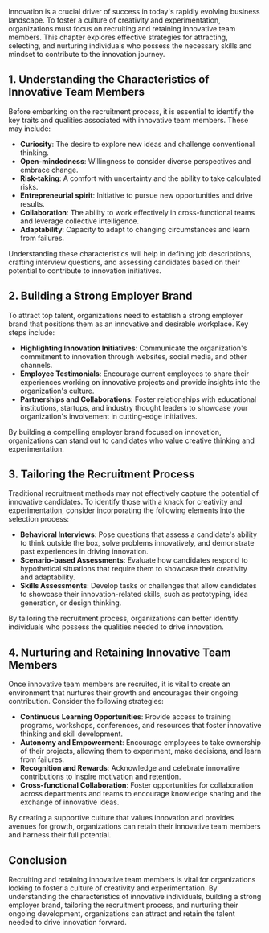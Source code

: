
Innovation is a crucial driver of success in today's rapidly evolving business landscape. To foster a culture of creativity and experimentation, organizations must focus on recruiting and retaining innovative team members. This chapter explores effective strategies for attracting, selecting, and nurturing individuals who possess the necessary skills and mindset to contribute to the innovation journey.

1\. Understanding the Characteristics of Innovative Team Members
---------------------------------------------------------------

Before embarking on the recruitment process, it is essential to identify the key traits and qualities associated with innovative team members. These may include:

* **Curiosity**: The desire to explore new ideas and challenge conventional thinking.
* **Open-mindedness**: Willingness to consider diverse perspectives and embrace change.
* **Risk-taking**: A comfort with uncertainty and the ability to take calculated risks.
* **Entrepreneurial spirit**: Initiative to pursue new opportunities and drive results.
* **Collaboration**: The ability to work effectively in cross-functional teams and leverage collective intelligence.
* **Adaptability**: Capacity to adapt to changing circumstances and learn from failures.

Understanding these characteristics will help in defining job descriptions, crafting interview questions, and assessing candidates based on their potential to contribute to innovation initiatives.

2\. Building a Strong Employer Brand
-----------------------------------

To attract top talent, organizations need to establish a strong employer brand that positions them as an innovative and desirable workplace. Key steps include:

* **Highlighting Innovation Initiatives**: Communicate the organization's commitment to innovation through websites, social media, and other channels.
* **Employee Testimonials**: Encourage current employees to share their experiences working on innovative projects and provide insights into the organization's culture.
* **Partnerships and Collaborations**: Foster relationships with educational institutions, startups, and industry thought leaders to showcase your organization's involvement in cutting-edge initiatives.

By building a compelling employer brand focused on innovation, organizations can stand out to candidates who value creative thinking and experimentation.

3\. Tailoring the Recruitment Process
------------------------------------

Traditional recruitment methods may not effectively capture the potential of innovative candidates. To identify those with a knack for creativity and experimentation, consider incorporating the following elements into the selection process:

* **Behavioral Interviews**: Pose questions that assess a candidate's ability to think outside the box, solve problems innovatively, and demonstrate past experiences in driving innovation.
* **Scenario-based Assessments**: Evaluate how candidates respond to hypothetical situations that require them to showcase their creativity and adaptability.
* **Skills Assessments**: Develop tasks or challenges that allow candidates to showcase their innovation-related skills, such as prototyping, idea generation, or design thinking.

By tailoring the recruitment process, organizations can better identify individuals who possess the qualities needed to drive innovation.

4\. Nurturing and Retaining Innovative Team Members
--------------------------------------------------

Once innovative team members are recruited, it is vital to create an environment that nurtures their growth and encourages their ongoing contribution. Consider the following strategies:

* **Continuous Learning Opportunities**: Provide access to training programs, workshops, conferences, and resources that foster innovative thinking and skill development.
* **Autonomy and Empowerment**: Encourage employees to take ownership of their projects, allowing them to experiment, make decisions, and learn from failures.
* **Recognition and Rewards**: Acknowledge and celebrate innovative contributions to inspire motivation and retention.
* **Cross-functional Collaboration**: Foster opportunities for collaboration across departments and teams to encourage knowledge sharing and the exchange of innovative ideas.

By creating a supportive culture that values innovation and provides avenues for growth, organizations can retain their innovative team members and harness their full potential.

Conclusion
----------

Recruiting and retaining innovative team members is vital for organizations looking to foster a culture of creativity and experimentation. By understanding the characteristics of innovative individuals, building a strong employer brand, tailoring the recruitment process, and nurturing their ongoing development, organizations can attract and retain the talent needed to drive innovation forward.
